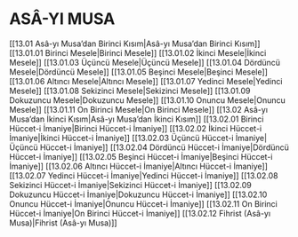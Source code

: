 # ASÂ-YI MUSA

[[13.01 Asâ-yı Musa’dan Birinci Kısım|Asâ-yı Musa’dan Birinci Kısım]]
	[[13.01.01 Birinci Mesele|Birinci Mesele]]
	[[13.01.02 İkinci Mesele|İkinci Mesele]]
	[[13.01.03 Üçüncü Mesele|Üçüncü Mesele]]
	[[13.01.04 Dördüncü Mesele|Dördüncü Mesele]]
	[[13.01.05 Beşinci Mesele|Beşinci Mesele]]
	[[13.01.06 Altıncı Mesele|Altıncı Mesele]]
	[[13.01.07 Yedinci Mesele|Yedinci Mesele]]
	[[13.01.08 Sekizinci Mesele|Sekizinci Mesele]]
	[[13.01.09 Dokuzuncu Mesele|Dokuzuncu Mesele]]
	[[13.01.10 Onuncu Mesele|Onuncu Mesele]]
	[[13.01.11 On Birinci Mesele|On Birinci Mesele]]
[[13.02 Asâ-yı Musa’dan İkinci Kısım|Asâ-yı Musa’dan İkinci Kısım]]
	[[13.02.01 Birinci Hüccet-i İmaniye|Birinci Hüccet-i İmaniye]]
	[[13.02.02 İkinci Hüccet-i İmaniye|İkinci Hüccet-i İmaniye]]
	[[13.02.03 Üçüncü Hüccet-i İmaniye|Üçüncü Hüccet-i İmaniye]]
	[[13.02.04 Dördüncü Hüccet-i İmaniye|Dördüncü Hüccet-i İmaniye]]
	[[13.02.05 Beşinci Hüccet-i İmaniye|Beşinci Hüccet-i İmaniye]]
	[[13.02.06 Altıncı Hüccet-i İmaniye|Altıncı Hüccet-i İmaniye]]
	[[13.02.07 Yedinci Hüccet-i İmaniye|Yedinci Hüccet-i İmaniye]]
	[[13.02.08 Sekizinci Hüccet-i İmaniye|Sekizinci Hüccet-i İmaniye]]
	[[13.02.09 Dokuzuncu Hüccet-i İmaniye|Dokuzuncu Hüccet-i İmaniye]]
	[[13.02.10 Onuncu Hüccet-i İmaniye|Onuncu Hüccet-i İmaniye]]
	[[13.02.11 On Birinci Hüccet-i İmaniye|On Birinci Hüccet-i İmaniye]]
[[13.02.12 Fihrist (Asâ-yı Musa)|Fihrist (Asâ-yı Musa)]]
